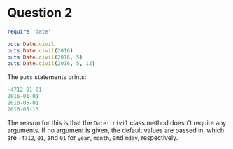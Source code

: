 # Question 2

```ruby
require 'date'

puts Date.civil
puts Date.civil(2016)
puts Date.civil(2016, 5)
puts Date.civil(2016, 5, 13)
```

The `puts` statements prints:

```ruby
-4712-01-01
2016-01-01
2016-05-01
2016-05-13
```

The reason for this is that the `Date::civil` class method doesn't require any arguments.
If no argument is given, the default values are passed in, which are `-4712`, `01`, and `01` for `year`, `month`, and `mday`, respectively.
